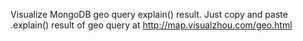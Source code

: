  Visualize MongoDB geo query explain() result. Just copy and paste .explain() result of geo query at http://map.visualzhou.com/geo.html
